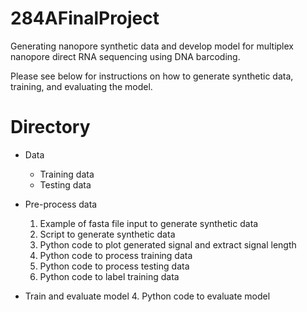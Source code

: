 # 284AFinalProject

Generating nanopore synthetic data and develop model for multiplex nanopore direct RNA sequencing using DNA barcoding.

Please see below for instructions on how to generate synthetic data, training, and evaluating the model.

# Directory
- Data
    - Training data
    - Testing data
    
- Pre-process data
    1. Example of fasta file input to generate synthetic data
    2. Script to generate synthetic data
    3. Python code to plot generated signal and extract signal length
    4. Python code to process training data
    5. Python code to process testing data
    6. Python code to label training data
    
- Train and evaluate model
    4. Python code to evaluate model
